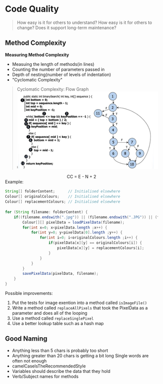 
# Code Quality

> How easy is it for others to understand?
> How easy is it for others to change?
> Does it support long-term maintenance?

## Method Complexity

**Measuring Method Complexity**
- Measuing the length of methods(in lines)
- Counting the number of parameters passed in
- Depth of nesting(number of levels of indentation)
- "Cyclomatic Complexity"
> Cyclomatic Complexity: Flow Graph
![image](https://github.com/Lizhao-Liu/JAVA_Notes/blob/main/code_quality/Screenshot%202021-03-06%20at%2015.32.42.png)
<div align="center"> CC = E - N + 2 </div>
Example:

```java
String[] folderContent;      // Initialised elsewhere
Colour[] originalColours;    // Initialised elsewhere
Colour[] replacementColours; // Initialised elsewhere

for (String filename: folderContent) {
    if((filename.endswith(".jpg")) || (filename.endswith(".JPG")) || (filename.endswith(".png")) || (filename.endswith(".PNG"))) {
        Colour[][] pixelData = loadPixelData(filename);
        for(int x=0; x<pixelData.length ;x++) {
            for(int y=0; y<pixelData[0].length ;y++) {
                for(int i=0; i<originalColours.length ;i++) {
                    if(pixelData[x][y] == originalColours[i]) {
                        pixelData[x][y] = replacementColours[i];
                    }
                }
            }
        }
        savePixelData(pixelData, filename);
    }
}
```
Possible improvements:
1. Put the tests for image exention into a method called `isImageFile()`
2. Write a method called `replaceAllPixels` that took the PixelData as a parameter and does all of the looping
3. Use a method called `replaceSinglePixel`
4. Use a better lookup table such as a hash map

## Good Naming
- Anything less than 5 chars is probably too short
- Anything greater than 20 chars is getting a bit long Single words are often not enough 
- camelCaseIsTheRecommendedStyle
- Variables should describe the data that they hold
- Verb/Subject names for methods

